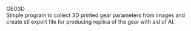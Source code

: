 GEO3D  
Simple program to collect 3D printed gear parameters from images and create stl export file for producing replica of the gear with aid of AI.

